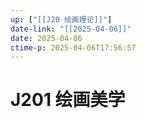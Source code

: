 ```yaml
---
up: ["[[J20 绘画理论]]"]
date-link: "[[2025-04-06]]"
date: 2025-04-06
ctime-p: 2025-04-06T17:56:57
---
```


# J201 绘画美学
